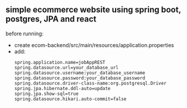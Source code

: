 ## simple ecommerce website using spring boot, postgres, JPA and react


before running:
- create ecom-backend/src/main/resources/application.properties
- add:
  ```
  spring.application.name=jobAppREST
  spring.datasource.url=your_database_url
  spring.datasource.username:your_database_username
  spring.datasource.password:your_database_password
  spring.datasource.driver-class-name:org.postgresql.Driver
  spring.jpa.hibernate.ddl-auto=update
  spring.jpa.show-sql=true
  spring.datasource.hikari.auto-commit=false
  ```
